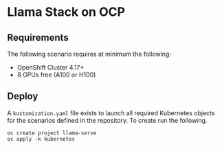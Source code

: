 # Llama Stack on OCP

## Requirements
The following scenario requires at minimum the following:

* OpenShift Cluster 4.17+
* 8 GPUs free (A100 or H100)

## Deploy
A `kustomization.yaml` file exists to launch all required Kubernetes objects for the scenarios defined in the repository. To create run the following.

```
oc create project llama-serve
oc apply -k kubernetes
```
